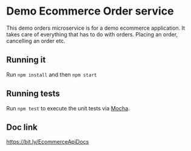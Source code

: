 # Demo Ecommerce Order service

This demo orders microservice is for a demo ecommerce application. It takes care of everything that has to do with orders. Placing an order, cancelling an order etc.

## Running it

Run `npm install` and then `npm start`

## Running  tests

Run `npm test` to execute the unit tests via [Mocha](https://mochajs.org).


## Doc link
https://bit.ly/EcommerceApiDocs
